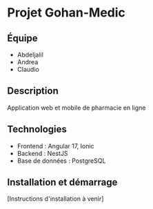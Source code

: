 # Projet Gohan-Medic

## Équipe

- Abdeljalil
- Andrea
- Claudio

## Description

Application web et mobile de pharmacie en ligne

## Technologies

- Frontend : Angular 17, Ionic
- Backend : NestJS
- Base de données : PostgreSQL

## Installation et démarrage

[Instructions d'installation à venir]
